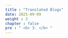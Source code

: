 ```yaml
---
title : "Translated Blogs"
date: 2025-09-09
weight : 3 
chapter : false
pre : " <b> 3. </b> "
---
```

